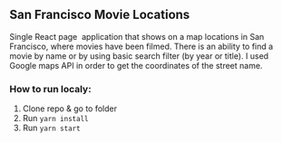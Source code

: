 ## San Francisco Movie Locations

Single React page  application that shows on a map locations in San Francisco, where movies have been filmed. There is an ability to find a movie by name or by using basic search filter (by year or title). I used Google maps API in order to get the coordinates of the street name. 

### How to run localy:
1. Clone repo & go to folder
2. Run `yarn install`
3. Run `yarn start`